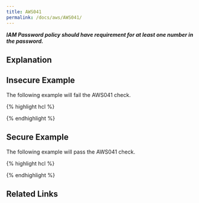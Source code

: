 ```yaml
---
title: AWS041
permalink: /docs/aws/AWS041/
---
```


***IAM Password policy should have requirement for at least one number in the password.***

## Explanation



## Insecure Example

The following example will fail the AWS041 check.

{% highlight hcl %}

{% endhighlight %}

## Secure Example

The following example will pass the AWS041 check.

{% highlight hcl %}

{% endhighlight %}

## Related Links


